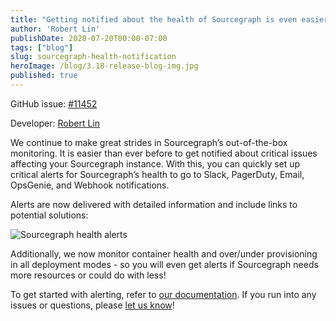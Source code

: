 ```yaml
---
title: "Getting notified about the health of Sourcegraph is even easier"
author: 'Robert Lin'
publishDate: 2020-07-20T00:00-07:00
tags: ["blog"]
slug: sourcegraph-health-notification
heroImage: /blog/3.18-release-blog-img.jpg
published: true
---
```


GitHub issue: [#11452](https://github.com/sourcegraph/sourcegraph/issues/11452)

Developer: [Robert Lin](https://github.com/bobheadxi)

We continue to make great strides in Sourcegraph’s out-of-the-box monitoring. It is easier than ever before to get notified about critical
issues affecting your Sourcegraph instance. With this, you can quickly set up critical alerts for Sourcegraph’s health to go to Slack,
PagerDuty, Email, OpsGenie, and Webhook notifications.

Alerts are now delivered with detailed information and include links to potential solutions:

![Sourcegraph health alerts](https://storage.cloud.google.com/sourcegraph-assets/blog/healthy-sourcegraph.png "Sourcegraph health alerts")

Additionally, we now monitor container health and over/under provisioning in all deployment modes - so you will even get alerts if Sourcegraph
needs more resources or could do with less!

To get started with alerting, refer to [our documentation](https://docs.sourcegraph.com/admin/observability/alerting). If you run into any issues or questions, please [let us know](https://github.com/sourcegraph/sourcegraph/issues/new/choose)!
